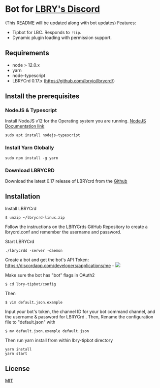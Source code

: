 # Bot for [LBRY's Discord](https://chat.lbry.com)
(This README will be updated along with bot updates)
Features:

- Tipbot for LBC. Responds to `!tip`.
- Dynamic plugin loading with permission support.



## Requirements

- node > 12.0.x
- yarn
- node-typescript
- LBRYCrd 0.17.x (https://github.com/lbryio/lbrycrd/)

## Install the prerequisites
### NodeJS & Typescript

Install NodeJS v12 for the Operating system you are running.
[NodeJS Documentation link](https://nodejs.org/en/download/package-manager/#debian-and-ubuntu-based-linux-distributions-enterprise-linux-fedora-and-snap-packages)

```
sudo apt install nodejs-typescript
```
### Install Yarn Globally
```
sudo npm install -g yarn
```
### Download LBRYCRD
Download the latest 0.17 release of LBRYcrd from the [Github](https://github.com/lbryio/lbrycrd/releases)

## Installation

Install LBRYCrd
```
$ unzip ~/lbrycrd-linux.zip
```
Follow the instructions on the LBRYCrds GitHub Repository to create a lbrycrd.conf and remember the username and password.

Start LBRYCrd 
```
./lbrycrdd -server -daemon
```

Create a bot and get the bot's API Token: https://discordapp.com/developers/applications/me - ![](https://i.imgur.com/gM8EpJe.png)

Make sure the bot has "bot" flags in OAuth2

```
$ cd lbry-tipbot/config
```
Then
```
$ vim default.json.example
```
Input your bot's token, the channel ID for your bot command channel, and the username & password for LBRYCrd
.  Then, Rename the configuration file to "default.json" with

```
$ mv default.json.example default.json
```

Then run yarn install from within lbry-tipbot directory
```
yarn install
yarn start
```

## License
[MIT](https://github.com/lbryio/lbry-tipbot/blob/master/LICENSE)
